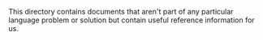 This directory contains documents that aren't part of any particular language
problem or solution but contain useful reference information for us.
